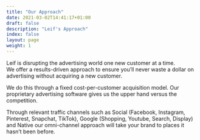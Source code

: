```yaml
---
title: "Our Approach"
date: 2021-03-02T14:41:17+01:00
draft: false
description: "Leif's Approach"
index: false
layout: page
weight: 1
---
```


Leif is disrupting the advertising world one new customer at a time.  
We offer a results-driven approach to ensure you’ll never waste a dollar on advertising without acquiring a new customer.  

We do this through a fixed cost-per-customer acquisition model. Our proprietary advertising software gives us the upper hand versus the competition.  

Through relevant traffic channels such as Social (Facebook, Instagram, Pinterest, Snapchat, TikTok), Google (Shopping, Youtube, Search, Display) and Native our omni-channel approach will take your brand to places it hasn’t been before.

